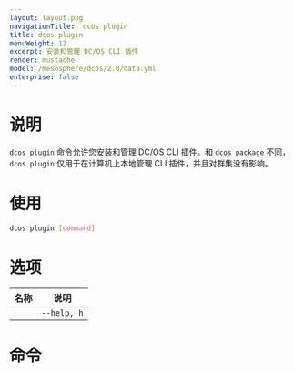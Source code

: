 ```yaml
---
layout: layout.pug
navigationTitle:  dcos plugin
title: dcos plugin
menuWeight: 12
excerpt: 安装和管理 DC/OS CLI 插件
render: mustache
model: /mesosphere/dcos/2.0/data.yml
enterprise: false
---
```


# 说明

`dcos plugin` 命令允许您安装和管理 DC/OS CLI 插件。和 `dcos package` 不同，`dcos plugin` 仅用于在计算机上本地管理 CLI 插件，并且对群集没有影响。

# 使用

```bash
dcos plugin [command]
```

# 选项

| 名称 | 说明 |
|-----------------|-------------|
| | `--help, h` | 打印使用。|


# 命令

